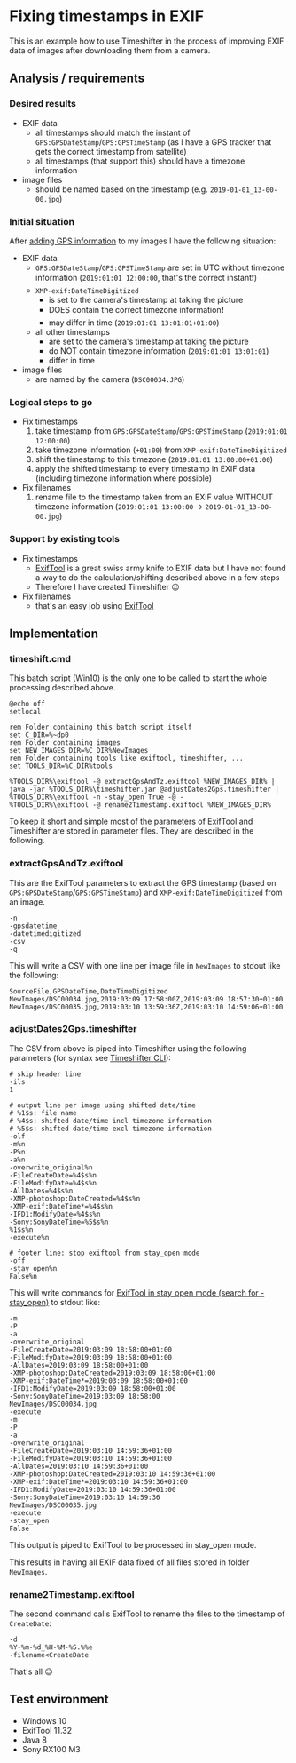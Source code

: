 # Fixing timestamps in EXIF

This is an example how to use Timeshifter in the process of improving EXIF data of images after
downloading them from a camera.

## Analysis / requirements
### Desired results

- EXIF data
  * all timestamps should match the instant of `GPS:GPSDateStamp`/`GPS:GPSTimeStamp`
    (as I have a GPS tracker that gets the correct timestamp from satellite)
  * all timestamps (that support this) should have a timezone information
- image files
  * should be named based on the timestamp (e.g. `2019-01-01_13-00-00.jpg`)

### Initial situation

After [adding GPS information](addingGPSinformation.md) to my images I have the following situation:
- EXIF data
  * `GPS:GPSDateStamp`/`GPS:GPSTimeStamp` are set in UTC without timezone information
    (`2019:01:01 12:00:00`, that's the correct instant:exclamation:)
  * `XMP-exif:DateTimeDigitized`
    - is set to the camera's timestamp at taking the picture
    - DOES contain the correct timezone information:exclamation:
    - may differ in time (`2019:01:01 13:01:01+01:00`)
  * all other timestamps
  	- are set to the camera's timestamp at taking the picture
    - do NOT contain timezone information (`2019:01:01 13:01:01`)
    - differ in time
- image files
  * are named by the camera (`DSC00034.JPG`)

### Logical steps to go

- Fix timestamps
  1. take timestamp from `GPS:GPSDateStamp`/`GPS:GPSTimeStamp` (`2019:01:01 12:00:00`)
  2. take timezone information (`+01:00`) from `XMP-exif:DateTimeDigitized`
  3. shift the timestamp to this timezone (`2019:01:01 13:00:00+01:00`)
  4. apply the shifted timestamp to every timestamp in EXIF data (including timezone information where possible)
- Fix filenames
  1. rename file to the timestamp taken from an EXIF value WITHOUT timezone information
     (`2019:01:01 13:00:00` -> `2019-01-01_13-00-00.jpg`)

### Support by existing tools

- Fix timestamps
  * [ExifTool](https://sno.phy.queensu.ca/~phil/exiftool/ "ExifTool by Phil Harvey") is a great swiss army knife to
    EXIF data but I have not found a way to do the calculation/shifting described above in a few steps
  * Therefore I have created Timeshifter :wink:
- Fix filenames
  * that's an easy job using [ExifTool](https://sno.phy.queensu.ca/~phil/exiftool/ "ExifTool by Phil Harvey")

## Implementation

### timeshift.cmd

This batch script (Win10) is the only one to be called to start the whole processing described above.
```batch
@echo off
setlocal

rem Folder containing this batch script itself
set C_DIR=%~dp0
rem Folder containing images
set NEW_IMAGES_DIR=%C_DIR%NewImages
rem Folder containing tools like exiftool, timeshifter, ...
set TOOLS_DIR=%C_DIR%tools

%TOOLS_DIR%\exiftool -@ extractGpsAndTz.exiftool %NEW_IMAGES_DIR% | java -jar %TOOLS_DIR%\timeshifter.jar @adjustDates2Gps.timeshifter | %TOOLS_DIR%\exiftool -n -stay_open True -@ -
%TOOLS_DIR%\exiftool -@ rename2Timestamp.exiftool %NEW_IMAGES_DIR%
```

To keep it short and simple most of the parameters of ExifTool and Timeshifter are stored in parameter files.
They are described in the following.

### extractGpsAndTz.exiftool

This are the ExifTool parameters to extract the GPS timestamp (based on `GPS:GPSDateStamp`/`GPS:GPSTimeStamp`) and
`XMP-exif:DateTimeDigitized` from an image.
```
-n
-gpsdatetime
-datetimedigitized
-csv
-q
```
This will write a CSV with one line per image file in `NewImages` to stdout like the following:
```
SourceFile,GPSDateTime,DateTimeDigitized
NewImages/DSC00034.jpg,2019:03:09 17:58:00Z,2019:03:09 18:57:30+01:00
NewImages/DSC00035.jpg,2019:03:10 13:59:36Z,2019:03:10 14:59:06+01:00
```

### adjustDates2Gps.timeshifter

The CSV from above is piped into Timeshifter using the following parameters (for syntax see [Timeshifter CLI](cli.md)):
```
# skip header line
-ils
1

# output line per image using shifted date/time
# %1$s: file name
# %4$s: shifted date/time incl timezone information
# %5$s: shifted date/time excl timezone information
-olf
-m%n
-P%n
-a%n
-overwrite_original%n
-FileCreateDate=%4$s%n
-FileModifyDate=%4$s%n
-AllDates=%4$s%n
-XMP-photoshop:DateCreated=%4$s%n
-XMP-exif:DateTime*=%4$s%n
-IFD1:ModifyDate=%4$s%n
-Sony:SonyDateTime=%5$s%n
%1$s%n
-execute%n

# footer line: stop exiftool from stay_open mode
-off
-stay_open%n
False%n
```

This will write commands for
[ExifTool in stay_open mode (search for -stay_open)](https://sno.phy.queensu.ca/~phil/exiftool/exiftool_pod.html)
to stdout like:
```
-m
-P
-a
-overwrite_original
-FileCreateDate=2019:03:09 18:58:00+01:00
-FileModifyDate=2019:03:09 18:58:00+01:00
-AllDates=2019:03:09 18:58:00+01:00
-XMP-photoshop:DateCreated=2019:03:09 18:58:00+01:00
-XMP-exif:DateTime*=2019:03:09 18:58:00+01:00
-IFD1:ModifyDate=2019:03:09 18:58:00+01:00
-Sony:SonyDateTime=2019:03:09 18:58:00
NewImages/DSC00034.jpg
-execute
-m
-P
-a
-overwrite_original
-FileCreateDate=2019:03:10 14:59:36+01:00
-FileModifyDate=2019:03:10 14:59:36+01:00
-AllDates=2019:03:10 14:59:36+01:00
-XMP-photoshop:DateCreated=2019:03:10 14:59:36+01:00
-XMP-exif:DateTime*=2019:03:10 14:59:36+01:00
-IFD1:ModifyDate=2019:03:10 14:59:36+01:00
-Sony:SonyDateTime=2019:03:10 14:59:36
NewImages/DSC00035.jpg
-execute
-stay_open
False
```
This output is piped to ExifTool to be processed in stay_open mode.

This results in having all EXIF data fixed of all files stored in folder `NewImages`.

### rename2Timestamp.exiftool

The second command calls ExifTool to rename the files to the timestamp of `CreateDate`:
```
-d
%Y-%m-%d_%H-%M-%S.%%e
-filename<CreateDate
```

That's all :wink:

## Test environment
- Windows 10
- ExifTool 11.32
- Java 8
- Sony RX100 M3

